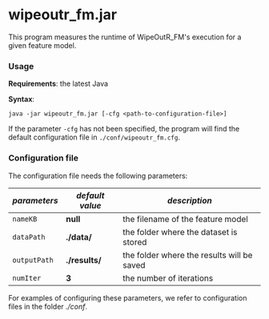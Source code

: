 # wipeoutr_fm.jar

This program measures the runtime of WipeOutR_FM's execution for a given feature model.

### Usage

**Requirements**: the latest Java

**Syntax**:
```
java -jar wipeoutr_fm.jar [-cfg <path-to-configuration-file>]
```

If the parameter `-cfg` has not been specified, the program will find the default configuration file in `./conf/wipeoutr_fm.cfg`.

### Configuration file

The configuration file needs the following parameters:

| *parameters*     | *default value* | *description*                              |
|------------------|-----------------|--------------------------------------------|
| ```nameKB```     | **null**        | the filename of the feature model          |
| ```dataPath```   | **./data/**     | the folder where the dataset is stored     |
| ```outputPath``` | **./results/**  | the folder where the results will be saved |
| ```numIter```    | **3**           | the number of iterations                   |

For examples of configuring these parameters, we refer to configuration files in the folder *./conf*.
